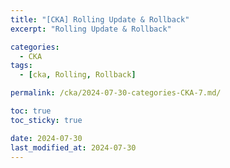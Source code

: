 ```yaml
---
title: "[CKA] Rolling Update & Rollback"
excerpt: "Rolling Update & Rollback"

categories:
  - CKA
tags:
  - [cka, Rolling, Rollback]

permalink: /cka/2024-07-30-categories-CKA-7.md/

toc: true
toc_sticky: true

date: 2024-07-30
last_modified_at: 2024-07-30
---
```

